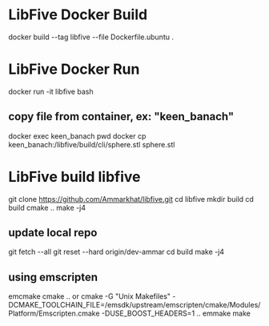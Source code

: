 # LibFive Docker Build
docker build --tag libfive --file Dockerfile.ubuntu .

# LibFive Docker Run
docker run -it libfive bash

## copy file from container, ex: "keen_banach"
docker exec keen_banach pwd
docker cp keen_banach:/libfive/build/cli/sphere.stl sphere.stl

# LibFive build libfive
git clone https://github.com/Ammarkhat/libfive.git
cd libfive
mkdir build
cd build
cmake ..
make -j4

## update local repo
git fetch --all
git reset --hard origin/dev-ammar
cd build
make -j4

## using emscripten
emcmake cmake ..
or
cmake -G "Unix Makefiles" -DCMAKE_TOOLCHAIN_FILE=/emsdk/upstream/emscripten/cmake/Modules/Platform/Emscripten.cmake -DUSE_BOOST_HEADERS=1 .. 
emmake make

